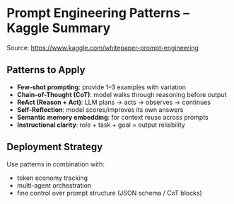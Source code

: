# Prompt Engineering Patterns – Kaggle Summary

Source: https://www.kaggle.com/whitepaper-prompt-engineering

## Patterns to Apply

- **Few-shot prompting**: provide 1–3 examples with variation
- **Chain-of-Thought (CoT)**: model walks through reasoning before output
- **ReAct (Reason + Act)**: LLM plans → acts → observes → continues
- **Self-Reflection**: model scores/improves its own answers
- **Semantic memory embedding**: for context reuse across prompts
- **Instructional clarity**: role + task + goal = output reliability

## Deployment Strategy
Use patterns in combination with:
- token economy tracking
- multi-agent orchestration
- fine control over prompt structure (JSON schema / CoT blocks)

